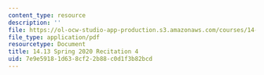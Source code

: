 ```yaml
---
content_type: resource
description: ''
file: https://ol-ocw-studio-app-production.s3.amazonaws.com/courses/14-13-psychology-and-economics-spring-2020/7e9e59181d638cf22b88c0d1f3b82bcd_MIT14_13s20_rec4hand.pdf
file_type: application/pdf
resourcetype: Document
title: 14.13 Spring 2020 Recitation 4
uid: 7e9e5918-1d63-8cf2-2b88-c0d1f3b82bcd
---
```

